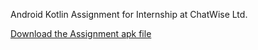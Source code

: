 Android Kotlin Assignment for Internship at ChatWise Ltd.

[Download the Assignment apk file](https://drive.google.com/file/d/1kuXS9UoMFgdjy2YkKzCLnDs8iwBE9Jwu/view?usp=sharing)

